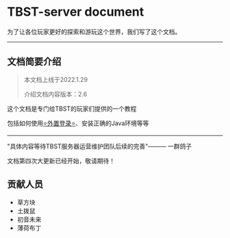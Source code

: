 # TBST-server document

为了让各位玩家更好的探索和游玩这个世界，我们写了这个文档。

****

## 文档简要介绍
>本文档上线于2022.1.29
> 
>介绍文档内容版本：2.6

这个文档是专门给TBST的玩家们提供的一个教程

包括如何使用<a href="https://doc.tbstmc.xyz/#/%E6%95%99%E7%A8%8B/%E9%85%8D%E7%BD%AE/TBST%E4%B8%93%E5%B1%9E-%E7%94%B5%E8%84%91%E7%89%88%E5%A4%96%E7%BD%AE%E7%99%BB%E5%BD%95%E6%95%99%E7%A8%8B">⭐外置登录⭐</a>、安装正确的Java环境等等

*****
"具体内容等待TBST服务器运营维护团队后续的完善"——— 一群鸽子

文档第四次大更新已经开始，敬请期待！

## 贡献人员

- 草方块
- 土拨鼠
- 初音未来
- 薄荷布丁
